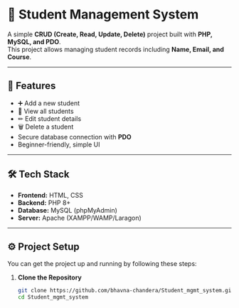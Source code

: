 # 📘 Student Management System

A simple **CRUD (Create, Read, Update, Delete)** project built with **PHP, MySQL, and PDO**.  
This project allows managing student records including **Name, Email, and Course**.

---

## 🚀 Features

- ➕ Add a new student
- 📄 View all students
- ✏ Edit student details
- 🗑 Delete a student
- Secure database connection with **PDO**
- Beginner-friendly, simple UI

---

## 🛠️ Tech Stack

- **Frontend:** HTML, CSS
- **Backend:** PHP 8+
- **Database:** MySQL (phpMyAdmin)
- **Server:** Apache (XAMPP/WAMP/Laragon)

---

## ⚙️ Project Setup

You can get the project up and running by following these steps:

1. **Clone the Repository**
   ```bash
   git clone https://github.com/bhavna-chandera/Student_mgmt_system.git
   cd Student_mgmt_system
   ```
